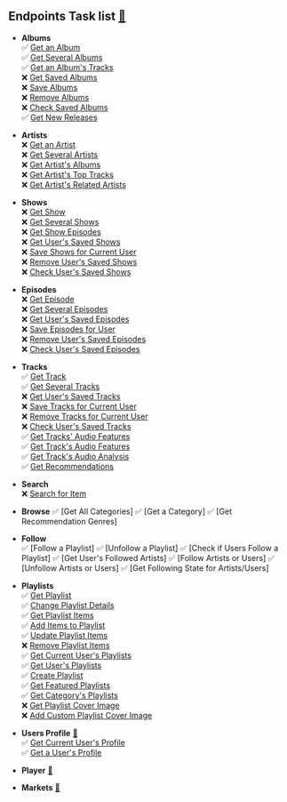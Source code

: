 ## Endpoints Task list [🔗](https://developer.spotify.com/documentation/web-api/reference/#/)

- **Albums**  
  ✅ [Get an Album](https://developer.spotify.com/documentation/web-api/reference/#/operations/get-an-album)  
  ✅ [Get Several Albums](https://developer.spotify.com/documentation/web-api/reference/#/operations/get-multiple-albums)  
  ✅ [Get an Album's Tracks](https://developer.spotify.com/documentation/web-api/reference/#/operations/get-an-albums-tracks)  
  ❌ [Get Saved Albums](https://developer.spotify.com/documentation/web-api/reference/#/operations/get-users-saved-albums)  
  ❌ [Save Albums](https://developer.spotify.com/documentation/web-api/reference/#/operations/save-albums-user)  
  ❌ [Remove Albums](https://developer.spotify.com/documentation/web-api/reference/#/operations/remove-albums-user)  
  ❌ [Check Saved Albums](https://developer.spotify.com/documentation/web-api/reference/#/operations/check-users-saved-albums)  
  ✅ [Get New Releases](https://developer.spotify.com/documentation/web-api/reference/#/operations/get-new-releases)  


- **Artists**  
  ❌ [Get an Artist](https://developer.spotify.com/documentation/web-api/reference/#/operations/get-an-artist)  
  ❌ [Get Several Artists](https://developer.spotify.com/documentation/web-api/reference/#/operations/get-multiple-artists)  
  ❌ [Get Artist's Albums](https://developer.spotify.com/documentation/web-api/reference/#/operations/get-an-artists-albums)  
  ❌ [Get Artist's Top Tracks](https://developer.spotify.com/documentation/web-api/reference/#/operations/get-an-artists-top-tracks)  
  ❌ [Get Artist's Related Artists](https://developer.spotify.com/documentation/web-api/reference/#/operations/get-an-artists-related-artists)  


- **Shows**  
  ❌ [Get Show](https://developer.spotify.com/documentation/web-api/reference/#/operations/get-a-show)  
  ❌ [Get Several Shows](https://developer.spotify.com/documentation/web-api/reference/#/operations/get-multiple-shows)  
  ❌ [Get Show Episodes](https://developer.spotify.com/documentation/web-api/reference/#/operations/get-a-shows-episodes)  
  ❌ [Get User's Saved Shows](https://developer.spotify.com/documentation/web-api/reference/#/operations/get-users-saved-shows)  
  ❌ [Save Shows for Current User](https://developer.spotify.com/documentation/web-api/reference/#/operations/save-shows-user)  
  ❌ [Remove User's Saved Shows](https://developer.spotify.com/documentation/web-api/reference/#/operations/remove-shows-user)  
  ❌ [Check User's Saved Shows](https://developer.spotify.com/documentation/web-api/reference/#/operations/check-users-saved-shows)  


- **Episodes**  
  ❌ [Get Episode](https://developer.spotify.com/documentation/web-api/reference/#/operations/get-an-episode)  
  ❌ [Get Several Episodes](https://developer.spotify.com/documentation/web-api/reference/#/operations/get-multiple-episodes)  
  ❌ [Get User's Saved Episodes](https://developer.spotify.com/documentation/web-api/reference/#/operations/get-users-saved-episodes)  
  ❌ [Save Episodes for User](https://developer.spotify.com/documentation/web-api/reference/#/operations/save-episodes-user)  
  ❌ [Remove User's Saved Episodes](https://developer.spotify.com/documentation/web-api/reference/#/operations/remove-episodes-user)  
  ❌ [Check User's Saved Episodes](https://developer.spotify.com/documentation/web-api/reference/#/operations/check-users-saved-episodes)  


- **Tracks**  
  ✅ [Get Track](https://developer.spotify.com/documentation/web-api/reference/#/operations/get-track)  
  ✅ [Get Several Tracks](https://developer.spotify.com/documentation/web-api/reference/#/operations/get-several-tracks)  
  ❌ [Get User's Saved Tracks](https://developer.spotify.com/documentation/web-api/reference/#/operations/get-users-saved-tracks)  
  ❌ [Save Tracks for Current User](https://developer.spotify.com/documentation/web-api/reference/#/operations/save-tracks-user)  
  ❌ [Remove Tracks for Current User](https://developer.spotify.com/documentation/web-api/reference/#/operations/remove-tracks-user)  
  ❌ [Check User's Saved Tracks](https://developer.spotify.com/documentation/web-api/reference/#/operations/check-users-saved-tracks)  
  ✅ [Get Tracks' Audio Features](https://developer.spotify.com/documentation/web-api/reference/#/operations/get-several-audio-features)  
  ✅ [Get Track's Audio Features](https://developer.spotify.com/documentation/web-api/reference/#/operations/get-audio-features)  
  ✅ [Get Track's Audio Analysis](https://developer.spotify.com/documentation/web-api/reference/#/operations/get-audio-analysis)  
  ✅ [Get Recommendations](https://developer.spotify.com/documentation/web-api/reference/#/operations/get-recommendations)  


- **Search**  
  ❌ [Search for Item](https://developer.spotify.com/documentation/web-api/reference/#/operations/search)  


- **Browse**
  ✅ [Get All Categories]
  ✅ [Get a Category]
  ✅ [Get Recommendation Genres]


- **Follow**  
  ✅ [Follow a Playlist]
  ✅ [Unfollow a Playlist]
  ✅ [Check if Users Follow a Playlist]
  ✅ [Get User's Followed Artists]
  ✅ [Follow Artists or Users]
  ✅ [Unfollow Artists or Users]
  ✅ [Get Following State for Artists/Users]


- **Playlists**  
  ✅ [Get Playlist](https://developer.spotify.com/documentation/web-api/reference/#/operations/get-playlist)  
  ✅ [Change Playlist Details](https://developer.spotify.com/documentation/web-api/reference/#/operations/change-playlist-details)  
  ✅ [Get Playlist Items](https://developer.spotify.com/documentation/web-api/reference/#/operations/get-playlists-tracks)  
  ✅ [Add Items to Playlist](https://developer.spotify.com/documentation/web-api/reference/#/operations/add-tracks-to-playlist)  
  ✅ [Update Playlist Items](https://developer.spotify.com/documentation/web-api/reference/#/operations/reorder-or-replace-playlists-tracks)  
  ❌ [Remove Playlist Items](https://developer.spotify.com/documentation/web-api/reference/#/operations/remove-tracks-playlist)  
  ✅ [Get Current User's Playlists](https://developer.spotify.com/documentation/web-api/reference/#/operations/get-a-list-of-current-users-playlists)  
  ✅ [Get User's Playlists](https://developer.spotify.com/documentation/web-api/reference/#/operations/get-list-users-playlists)  
  ✅ [Create Playlist](https://developer.spotify.com/documentation/web-api/reference/#/operations/create-playlist)  
  ✅ [Get Featured Playlists](https://developer.spotify.com/documentation/web-api/reference/#/operations/get-featured-playlists)  
  ✅ [Get Category's Playlists](https://developer.spotify.com/documentation/web-api/reference/#/operations/get-a-categories-playlists)  
  ❌ [Get Playlist Cover Image](https://developer.spotify.com/documentation/web-api/reference/#/operations/get-playlist-cover)  
  ❌ [Add Custom Playlist Cover Image](https://developer.spotify.com/documentation/web-api/reference/#/operations/upload-custom-playlist-cover)  


- **Users Profile** [🔗](https://developer.spotify.com/documentation/web-api/reference/#category-users-profile)  
  ✅ [Get Current User's Profile](https://developer.spotify.com/documentation/web-api/reference/#endpoint-get-current-users-profile)  
  ✅ [Get a User's Profile](https://developer.spotify.com/documentation/web-api/reference/#endpoint-get-users-profile)  


- **Player** [🔗](https://developer.spotify.com/documentation/web-api/reference/#category-player)


- **Markets** [🔗](https://developer.spotify.com/documentation/web-api/reference/#category-markets)

